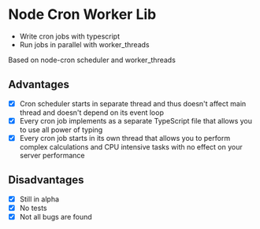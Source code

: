 # Node Cron Worker Lib 
- Write cron jobs with typescript
- Run jobs in parallel with worker_threads

Based on node-cron scheduler and worker_threads

## Advantages
 - [X] Cron scheduler starts in separate thread and thus doesn't affect main thread and doesn't depend on its event loop  
 - [X] Every cron job implements as a separate TypeScript file that allows you to use all power of typing
 - [X] Every cron job starts in its own thread that allows you to perform complex calculations and CPU intensive tasks with no effect on your server performance

## Disadvantages
- [X] Still in alpha
- [X] No tests
- [X] Not all bugs are found